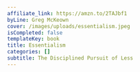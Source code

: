 ```yaml
---
affiliate_link: https://amzn.to/2TAJbf1
byLine: Greg McKeown
cover: /images/uploads/essentialism.jpeg
isCompleted: false
templateKey: book
title: Essentialism
categories: []
subtitle: The Disciplined Pursuit of Less
---
```

